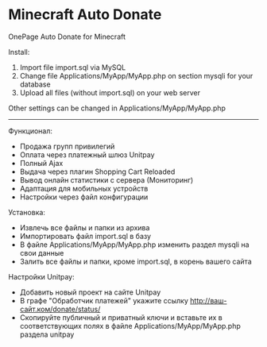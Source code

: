 # Minecraft Auto Donate
OnePage Auto Donate for Minecraft

Install:
1. Import file import.sql via MySQL
2. Change file Applications/MyApp/MyApp.php on section mysqli for your database
3. Upload all files (without import.sql) on your web server

Other settings can be changed in Applications/MyApp/MyApp.php

-------------------

Функционал:
- Продажа групп привилегий
- Оплата через платежный шлюз Unitpay
- Полный Ajax
- Выдача через плагин Shopping Cart Reloaded
- Вывод онлайн статистики с сервера (Мониторинг)
- Адаптация для мобильных устройств
- Настройки через файл конфигурации

Установка:
- Извлечь все файлы и папки из архива
- Импортировать файл import.sql в базу
- В файле Applications/MyApp/MyApp.php изменить раздел mysqli на свои данные
- Залить все файлы и папки, кроме import.sql, в корень вашего сайта

Настройки Unitpay:
- Добавить новый проект на сайте Unitpay
- В графе "Обработчик платежей" укажите ссылку http://ваш-сайт.ком/donate/status/
- Скопируйте публичный и приватный ключи и вставьте их в соответствующих полях в файле Applications/MyApp/MyApp.php раздела unitpay
